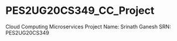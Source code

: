 # PES2UG20CS349_CC_Project
Cloud Computing Microservices Project
Name: Srinath Ganesh
SRN: PES2UG20CS349
